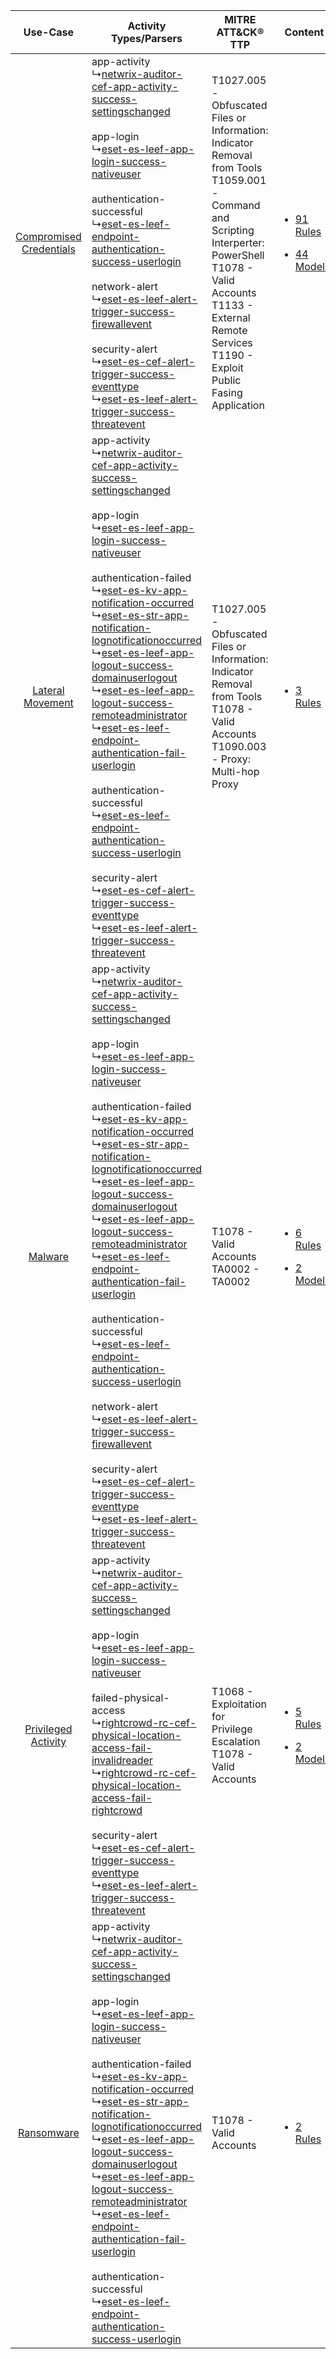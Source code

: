 |    Use-Case    | Activity Types/Parsers    | MITRE ATT&CK® TTP    | Content    |
|:----:| ---- | ---- | ---- |
| [Compromised Credentials](../../../UseCases/uc_compromised_credentials.md) |  app-activity<br> ↳[netwrix-auditor-cef-app-activity-success-settingschanged](Ps/pC_netwrixauditorcefappactivitysuccesssettingschanged.md)<br><br> app-login<br> ↳[eset-es-leef-app-login-success-nativeuser](Ps/pC_esetesleefapploginsuccessnativeuser.md)<br><br> authentication-successful<br> ↳[eset-es-leef-endpoint-authentication-success-userlogin](Ps/pC_esetesleefendpointauthenticationsuccessuserlogin.md)<br><br> network-alert<br> ↳[eset-es-leef-alert-trigger-success-firewallevent](Ps/pC_esetesleefalerttriggersuccessfirewallevent.md)<br><br> security-alert<br> ↳[eset-es-cef-alert-trigger-success-eventtype](Ps/pC_esetescefalerttriggersuccesseventtype.md)<br> ↳[eset-es-leef-alert-trigger-success-threatevent](Ps/pC_esetesleefalerttriggersuccessthreatevent.md)<br>    | T1027.005 - Obfuscated Files or Information: Indicator Removal from Tools<br>T1059.001 - Command and Scripting Interperter: PowerShell<br>T1078 - Valid Accounts<br>T1133 - External Remote Services<br>T1190 - Exploit Public Fasing Application<br> | [<ul><li>91 Rules</li></ul><ul><li>44 Models</li></ul>](RM/r_m_eset_eset_endpoint_security_Compromised_Credentials.md) |
|        [Lateral Movement](../../../UseCases/uc_lateral_movement.md)        |  app-activity<br> ↳[netwrix-auditor-cef-app-activity-success-settingschanged](Ps/pC_netwrixauditorcefappactivitysuccesssettingschanged.md)<br><br> app-login<br> ↳[eset-es-leef-app-login-success-nativeuser](Ps/pC_esetesleefapploginsuccessnativeuser.md)<br><br> authentication-failed<br> ↳[eset-es-kv-app-notification-occurred](Ps/pC_eseteskvappnotificationoccurred.md)<br> ↳[eset-es-str-app-notification-lognotificationoccurred](Ps/pC_esetesstrappnotificationlognotificationoccurred.md)<br> ↳[eset-es-leef-app-logout-success-domainuserlogout](Ps/pC_esetesleefapplogoutsuccessdomainuserlogout.md)<br> ↳[eset-es-leef-app-logout-success-remoteadministrator](Ps/pC_esetesleefapplogoutsuccessremoteadministrator.md)<br> ↳[eset-es-leef-endpoint-authentication-fail-userlogin](Ps/pC_esetesleefendpointauthenticationfailuserlogin.md)<br><br> authentication-successful<br> ↳[eset-es-leef-endpoint-authentication-success-userlogin](Ps/pC_esetesleefendpointauthenticationsuccessuserlogin.md)<br><br> security-alert<br> ↳[eset-es-cef-alert-trigger-success-eventtype](Ps/pC_esetescefalerttriggersuccesseventtype.md)<br> ↳[eset-es-leef-alert-trigger-success-threatevent](Ps/pC_esetesleefalerttriggersuccessthreatevent.md)<br>    | T1027.005 - Obfuscated Files or Information: Indicator Removal from Tools<br>T1078 - Valid Accounts<br>T1090.003 - Proxy: Multi-hop Proxy<br>    | [<ul><li>3 Rules</li></ul>](RM/r_m_eset_eset_endpoint_security_Lateral_Movement.md)    |
|    [Malware](../../../UseCases/uc_malware.md)    |  app-activity<br> ↳[netwrix-auditor-cef-app-activity-success-settingschanged](Ps/pC_netwrixauditorcefappactivitysuccesssettingschanged.md)<br><br> app-login<br> ↳[eset-es-leef-app-login-success-nativeuser](Ps/pC_esetesleefapploginsuccessnativeuser.md)<br><br> authentication-failed<br> ↳[eset-es-kv-app-notification-occurred](Ps/pC_eseteskvappnotificationoccurred.md)<br> ↳[eset-es-str-app-notification-lognotificationoccurred](Ps/pC_esetesstrappnotificationlognotificationoccurred.md)<br> ↳[eset-es-leef-app-logout-success-domainuserlogout](Ps/pC_esetesleefapplogoutsuccessdomainuserlogout.md)<br> ↳[eset-es-leef-app-logout-success-remoteadministrator](Ps/pC_esetesleefapplogoutsuccessremoteadministrator.md)<br> ↳[eset-es-leef-endpoint-authentication-fail-userlogin](Ps/pC_esetesleefendpointauthenticationfailuserlogin.md)<br><br> authentication-successful<br> ↳[eset-es-leef-endpoint-authentication-success-userlogin](Ps/pC_esetesleefendpointauthenticationsuccessuserlogin.md)<br><br> network-alert<br> ↳[eset-es-leef-alert-trigger-success-firewallevent](Ps/pC_esetesleefalerttriggersuccessfirewallevent.md)<br><br> security-alert<br> ↳[eset-es-cef-alert-trigger-success-eventtype](Ps/pC_esetescefalerttriggersuccesseventtype.md)<br> ↳[eset-es-leef-alert-trigger-success-threatevent](Ps/pC_esetesleefalerttriggersuccessthreatevent.md)<br> | T1078 - Valid Accounts<br>TA0002 - TA0002<br>    | [<ul><li>6 Rules</li></ul><ul><li>2 Models</li></ul>](RM/r_m_eset_eset_endpoint_security_Malware.md)    |
|     [Privileged Activity](../../../UseCases/uc_privileged_activity.md)     |  app-activity<br> ↳[netwrix-auditor-cef-app-activity-success-settingschanged](Ps/pC_netwrixauditorcefappactivitysuccesssettingschanged.md)<br><br> app-login<br> ↳[eset-es-leef-app-login-success-nativeuser](Ps/pC_esetesleefapploginsuccessnativeuser.md)<br><br> failed-physical-access<br> ↳[rightcrowd-rc-cef-physical-location-access-fail-invalidreader](Ps/pC_rightcrowdrccefphysicallocationaccessfailinvalidreader.md)<br> ↳[rightcrowd-rc-cef-physical-location-access-fail-rightcrowd](Ps/pC_rightcrowdrccefphysicallocationaccessfailrightcrowd.md)<br><br> security-alert<br> ↳[eset-es-cef-alert-trigger-success-eventtype](Ps/pC_esetescefalerttriggersuccesseventtype.md)<br> ↳[eset-es-leef-alert-trigger-success-threatevent](Ps/pC_esetesleefalerttriggersuccessthreatevent.md)<br>    | T1068 - Exploitation for Privilege Escalation<br>T1078 - Valid Accounts<br>    | [<ul><li>5 Rules</li></ul><ul><li>2 Models</li></ul>](RM/r_m_eset_eset_endpoint_security_Privileged_Activity.md)       |
|    [Ransomware](../../../UseCases/uc_ransomware.md)    |  app-activity<br> ↳[netwrix-auditor-cef-app-activity-success-settingschanged](Ps/pC_netwrixauditorcefappactivitysuccesssettingschanged.md)<br><br> app-login<br> ↳[eset-es-leef-app-login-success-nativeuser](Ps/pC_esetesleefapploginsuccessnativeuser.md)<br><br> authentication-failed<br> ↳[eset-es-kv-app-notification-occurred](Ps/pC_eseteskvappnotificationoccurred.md)<br> ↳[eset-es-str-app-notification-lognotificationoccurred](Ps/pC_esetesstrappnotificationlognotificationoccurred.md)<br> ↳[eset-es-leef-app-logout-success-domainuserlogout](Ps/pC_esetesleefapplogoutsuccessdomainuserlogout.md)<br> ↳[eset-es-leef-app-logout-success-remoteadministrator](Ps/pC_esetesleefapplogoutsuccessremoteadministrator.md)<br> ↳[eset-es-leef-endpoint-authentication-fail-userlogin](Ps/pC_esetesleefendpointauthenticationfailuserlogin.md)<br><br> authentication-successful<br> ↳[eset-es-leef-endpoint-authentication-success-userlogin](Ps/pC_esetesleefendpointauthenticationsuccessuserlogin.md)<br>    | T1078 - Valid Accounts<br>    | [<ul><li>2 Rules</li></ul>](RM/r_m_eset_eset_endpoint_security_Ransomware.md)    |